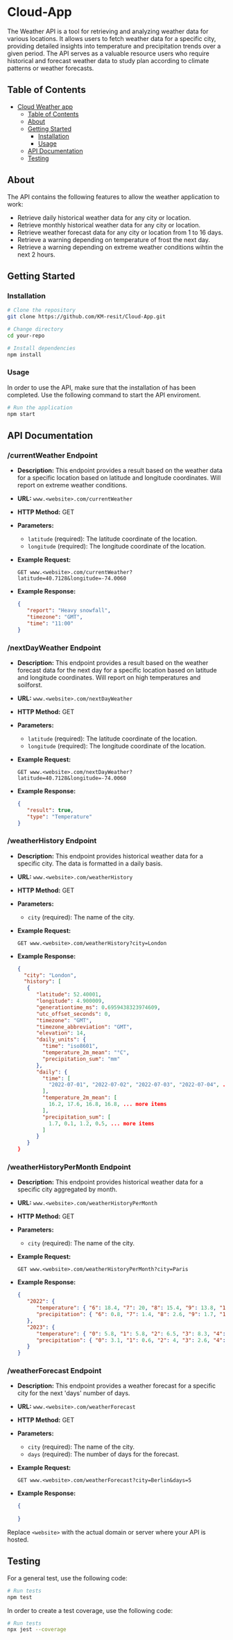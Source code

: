 # Cloud-App

The Weather API is a tool for retrieving and analyzing weather data for various locations. It allows users to fetch weather data for a specific city, providing detailed insights into temperature and precipitation trends over a given period. The API serves as a valuable resource users who require historical and forecast weather data to study plan according to climate patterns or weather forecasts.

## Table of Contents

- [Cloud Weather app](#project-name)
  - [Table of Contents](#table-of-contents)
  - [About](#about)
  - [Getting Started](#getting-started)
    - [Installation](#installation)
    - [Usage](#usage)
  - [API Documentation](#api-documentation)
  - [Testing](#testing)

## About

The API contains the following features to allow the weather application to work:
 - Retrieve daily historical weather data for any city or location.
 - Retrieve monthly historical weather data for any city or location.
 - Retrieve weather forecast data for any city or location from 1 to 16 days.
 - Retrieve a warning depending on temperature of frost the next day.
 - Retrieve a warning depending on extreme weather conditions wihtin the next 2 hours.

## Getting Started

### Installation

```bash
# Clone the repository
git clone https://github.com/KM-resit/Cloud-App.git

# Change directory
cd your-repo

# Install dependencies
npm install
```

### Usage

In order to use the API, make sure that the installation of has been completed.
Use the following command to start the API enviroment.
```bash
# Run the application
npm start
```

## API Documentation

### /currentWeather Endpoint

- **Description:** This endpoint provides a result based on the weather data for a specific location based on latitude and longitude coordinates. Will report on extreme weather conditions.

- **URL:** `www.<website>.com/currentWeather`

- **HTTP Method:** GET

- **Parameters:**
  - `latitude` (required): The latitude coordinate of the location.
  - `longitude` (required): The longitude coordinate of the location.

- **Example Request:**
  ```
  GET www.<website>.com/currentWeather?latitude=40.7128&longitude=-74.0060
  ```

- **Example Response:**
  ```json
  {
     "report": "Heavy snowfall",
     "timezone": "GMT",
     "time": "11:00"
  }
  ```

### /nextDayWeather Endpoint

- **Description:** This endpoint provides a result based on the weather forecast data for the next day for a specific location based on latitude and longitude coordinates. Will report on high temperatures and soilforst.

- **URL:** `www.<website>.com/nextDayWeather`

- **HTTP Method:** GET

- **Parameters:**
  - `latitude` (required): The latitude coordinate of the location.
  - `longitude` (required): The longitude coordinate of the location.

- **Example Request:**
  ```
  GET www.<website>.com/nextDayWeather?latitude=40.7128&longitude=-74.0060
  ```

- **Example Response:**
  ```json
  {  
     "result": true,
     "type": "Temperature" 
  }
  ```

### /weatherHistory Endpoint

- **Description:** This endpoint provides historical weather data for a specific city. The data is formatted in a daily basis.

- **URL:** `www.<website>.com/weatherHistory`

- **HTTP Method:** GET

- **Parameters:**
  - `city` (required): The name of the city.

- **Example Request:**
  ```
  GET www.<website>.com/weatherHistory?city=London
  ```

- **Example Response:**
  ```json
  {
    "city": "London",
    "history": [
     {
        "latitude": 52.40001,
        "longitude": 4.900009,
        "generationtime_ms": 0.6959438323974609,
        "utc_offset_seconds": 0,
        "timezone": "GMT",
        "timezone_abbreviation": "GMT",
        "elevation": 14,
        "daily_units": {
          "time": "iso8601",
          "temperature_2m_mean": "°C",
          "precipitation_sum": "mm"
        },
        "daily": {
          "time": [
            "2022-07-01", "2022-07-02", "2022-07-03", "2022-07-04", ... more items
          ],
          "temperature_2m_mean": [
            16.2, 17.6, 16.8, 16.8, ... more items
          ],
          "precipitation_sum": [
            1.7, 0.1, 1.2, 0.5, ... more items
          ]
        }
     }
  }
  ```

### /weatherHistoryPerMonth Endpoint

- **Description:** This endpoint provides historical weather data for a specific city aggregated by month.

- **URL:** `www.<website>.com/weatherHistoryPerMonth`

- **HTTP Method:** GET

- **Parameters:**
  - `city` (required): The name of the city.

- **Example Request:**
  ```
  GET www.<website>.com/weatherHistoryPerMonth?city=Paris
  ```

- **Example Response:**
  ```json
  {
     "2022": {
        "temperature": { "6": 18.4, "7": 20, "8": 15.4, "9": 13.8, "10": 9, "11": 4.1 },
        "precipitation": { "6": 0.8, "7": 1.4, "8": 2.6, "9": 1.7, "10": 3.3, "11": 2.4 }
     }, 
     "2023": {
        "temperature": { "0": 5.8, "1": 5.8, "2": 6.5, "3": 8.3, "4": 12.6, "5": 18.4 },
        "precipitation": { "0": 3.1, "1": 0.6, "2": 4, "3": 2.6, "4": 1.7, "5": 0.9 }
     }
  }
  ```

### /weatherForecast Endpoint

- **Description:** This endpoint provides a weather forecast for a specific city for the next 'days' number of days.

- **URL:** `www.<website>.com/weatherForecast`

- **HTTP Method:** GET

- **Parameters:**
  - `city` (required): The name of the city.
  - `days` (required): The number of days for the forecast.

- **Example Request:**
  ```
  GET www.<website>.com/weatherForecast?city=Berlin&days=5
  ```

- **Example Response:**
  ```json
  {
    
  }
  ```

Replace `<website>` with the actual domain or server where your API is hosted.

## Testing

For a general test, use the following code:
```bash
# Run tests
npm test
```

In order to create a test coverage, use the following code:
```bash
# Run tests
npx jest --coverage
```
